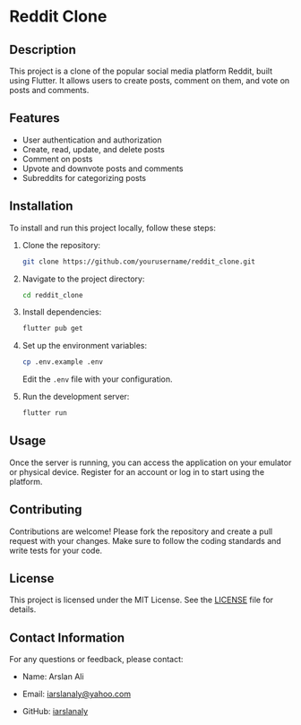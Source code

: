 # Reddit Clone

## Description

This project is a clone of the popular social media platform Reddit, built using Flutter. It allows users to create posts, comment on them, and vote on posts and comments.

## Features

- User authentication and authorization
- Create, read, update, and delete posts
- Comment on posts
- Upvote and downvote posts and comments
- Subreddits for categorizing posts

## Installation

To install and run this project locally, follow these steps:

1. Clone the repository:

    ```bash
    git clone https://github.com/yourusername/reddit_clone.git
    ```

2. Navigate to the project directory:

    ```bash
    cd reddit_clone
    ```

3. Install dependencies:

    ```bash
    flutter pub get
    ```

4. Set up the environment variables:

    ```bash
    cp .env.example .env
    ```

    Edit the `.env` file with your configuration.

5. Run the development server:

    ```bash
    flutter run
    ```

## Usage

Once the server is running, you can access the application on your emulator or physical device. Register for an account or log in to start using the platform.

## Contributing

Contributions are welcome! Please fork the repository and create a pull request with your changes. Make sure to follow the coding standards and write tests for your code.

## License

This project is licensed under the MIT License. See the [LICENSE](LICENSE) file for details.

## Contact Information

For any questions or feedback, please contact:

- Name: Arslan Ali

- Email: iarslanaly@yahoo.com

- GitHub: [iarslanaly](https://github.com/iarslanaly)
